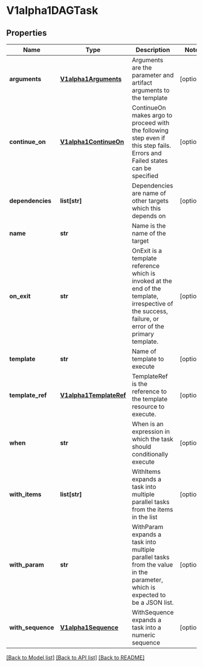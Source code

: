 # V1alpha1DAGTask

## Properties
Name | Type | Description | Notes
------------ | ------------- | ------------- | -------------
**arguments** | [**V1alpha1Arguments**](V1alpha1Arguments.md) | Arguments are the parameter and artifact arguments to the template | [optional] 
**continue_on** | [**V1alpha1ContinueOn**](V1alpha1ContinueOn.md) | ContinueOn makes argo to proceed with the following step even if this step fails. Errors and Failed states can be specified | [optional] 
**dependencies** | **list[str]** | Dependencies are name of other targets which this depends on | [optional] 
**name** | **str** | Name is the name of the target | 
**on_exit** | **str** | OnExit is a template reference which is invoked at the end of the template, irrespective of the success, failure, or error of the primary template. | [optional] 
**template** | **str** | Name of template to execute | [optional] 
**template_ref** | [**V1alpha1TemplateRef**](V1alpha1TemplateRef.md) | TemplateRef is the reference to the template resource to execute. | [optional] 
**when** | **str** | When is an expression in which the task should conditionally execute | [optional] 
**with_items** | **list[str]** | WithItems expands a task into multiple parallel tasks from the items in the list | [optional] 
**with_param** | **str** | WithParam expands a task into multiple parallel tasks from the value in the parameter, which is expected to be a JSON list. | [optional] 
**with_sequence** | [**V1alpha1Sequence**](V1alpha1Sequence.md) | WithSequence expands a task into a numeric sequence | [optional] 

[[Back to Model list]](../README.md#documentation-for-models) [[Back to API list]](../README.md#documentation-for-api-endpoints) [[Back to README]](../README.md)


